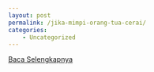 ```yaml
---
layout: post
permalink: /jika-mimpi-orang-tua-cerai/
categories:
    - Uncategorized
---
```


[Baca Selengkapnya](/09)